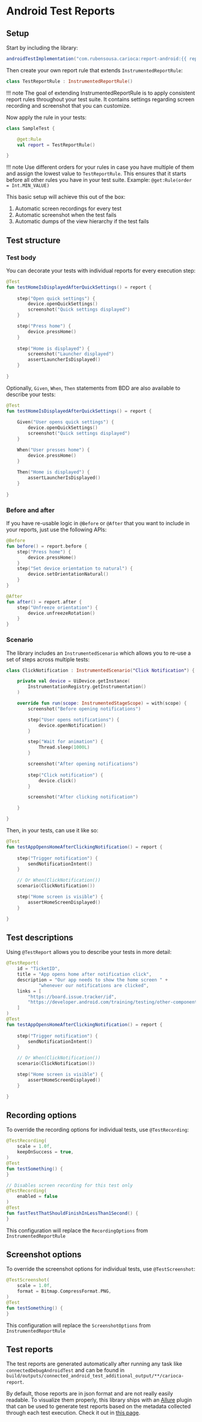 # Android Test Reports

## Setup

Start by including the library:

```groovy
androidTestImplementation("com.rubensousa.carioca:report-android:{{ report.version }}")
```

Then create your own report rule that extends `InstrumentedReportRule`:

```kotlin
class TestReportRule : InstrumentedReportRule()
```

!!! note
    The goal of extending InstrumentedReportRule is to apply consistent report rules throughout your test suite.
    It contains settings regarding screen recording and screenshot that you can customize.

Now apply the rule in your tests:

```kotlin
class SampleTest {

    @get:Rule
    val report = TestReportRule()

}

```

!!! note
    Use different orders for your rules in case you have multiple of them and assign the lowest value to `TestReportRule`.
    This ensures that it starts before all other rules you have in your test suite. 
    Example: `@get:Rule(order = Int.MIN_VALUE)`

This basic setup will achieve this out of the box:

1. Automatic screen recordings for every test
2. Automatic screenshot when the test fails
3. Automatic dumps of the view hierarchy if the test fails


## Test structure 

### Test body

You can decorate your tests with individual reports for every execution step:

```kotlin
@Test
fun testHomeIsDisplayedAfterQuickSettings() = report {
    
    step("Open quick settings") {
        device.openQuickSettings()
        screenshot("Quick settings displayed")
    }

    step("Press home") {
        device.pressHome()
    }
    
    step("Home is displayed") {
        screenshot("Launcher displayed")
        assertLauncherIsDisplayed()
    }
        
}
```

Optionally, `Given`, `When`, `Then` statements from BDD are also available to describe your tests:

```kotlin
@Test
fun testHomeIsDisplayedAfterQuickSettings() = report {
    
    Given("User opens quick settings") {
        device.openQuickSettings()
        screenshot("Quick settings displayed")
    }

    When("User presses home") {
        device.pressHome()
    }
    
    Then("Home is displayed") {
        assertLauncherIsDisplayed()
    }
        
}
```

### Before and after

If you have re-usable logic in `@Before` or `@After` that you want to include in your reports,
just use the following APIs:

```kotlin
@Before
fun before() = report.before {
    step("Press home") {
        device.pressHome()
    }
    step("Set device orientation to natural") {
        device.setOrientationNatural()
    }
}

@After
fun after() = report.after {
    step("Unfreeze orientation") {
        device.unfreezeRotation()
    }
}
```

### Scenario

The library includes an `InstrumentedScenario` which allows you to re-use a set of steps across multiple tests:

```kotlin
class ClickNotification : InstrumentedScenario("Click Notification") {

    private val device = UiDevice.getInstance(
        InstrumentationRegistry.getInstrumentation()
    )

    override fun run(scope: InstrumentedStageScope) = with(scope) {
        screenshot("Before opening notifications")

        step("User opens notifications") {
            device.openNotification()
        }

        step("Wait for animation") {
            Thread.sleep(1000L)
        }

        screenshot("After opening notifications")
        
        step("Click notification") {
            device.click()
        }

        screenshot("After clicking notification")

    }

}
```

Then, in your tests, can use it like so:

```kotlin
@Test
fun testAppOpensHomeAfterClickingNotification() = report {
    
    step("Trigger notification") {
        sendNotificationIntent()
    }

    // Or When(ClickNotification())
    scenario(ClickNotification())

    step("Home screen is visible") {
        assertHomeScreenDisplayed()
    }

}
```

## Test descriptions

Using `@TestReport` allows you to describe your tests in more detail:

```kotlin
@TestReport(
    id = "TicketID",
    title = "App opens home after notification click",
    description = "Our app needs to show the home screen " +
            "whenever our notifications are clicked",
    links = [
        "https://board.issue.tracker/id",
        "https://developer.android.com/training/testing/other-components/ui-automator"
    ]
)
@Test
fun testAppOpensHomeAfterClickingNotification() = report {
    
    step("Trigger notification") {
        sendNotificationIntent()
    }

    // Or When(ClickNotification())
    scenario(ClickNotification())

    step("Home screen is visible") {
        assertHomeScreenDisplayed()
    }

}
```

## Recording options

To override the recording options for individual tests, use `@TestRecording`:

```kotlin
@TestRecording(
    scale = 1.0f,
    keepOnSuccess = true,
)
@Test
fun testSomething() {
}
```

```kotlin
// Disables screen recording for this test only
@TestRecording(
    enabled = false
)
@Test
fun fastTestThatShouldFinishInLessThan1Second() {
}
```

This configuration will replace the `RecordingOptions` from `InstrumentedReportRule`


## Screenshot options

To override the screenshot options for individual tests, use `@TestScreenshot`:

```kotlin
@TestScreenshot(
    scale = 1.0f,
    format = Bitmap.CompressFormat.PNG,
)
@Test
fun testSomething() {
}
```

This configuration will replace the `ScreenshotOptions` from `InstrumentedReportRule`

## Test reports

The test reports are generated automatically after running any task like `connectedDebugAndroidTest`
and can be found in `build/outputs/connected_android_test_additional_output/**/carioca-report`.

By default, those reports are in json format and are not really easily readable.
To visualize them properly, this library ships with an [Allure](https://allurereport.org/) plugin that can be used to generate test reports based on
the metadata collected through each test execution. Check it out in [this page](android-allure-plugin).



